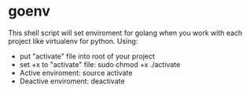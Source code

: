 # goenv
This shell script will set enviroment for golang when you work with each project like virtualenv for python.
Using:
+ put "activate" file into root of your project
+ set +x to "activate" file: sudo chmod +x ./activate
+ Active enviroment: source activate
+ Deactive enviroment: deactivate
